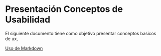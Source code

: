 # Presentación Conceptos de Usabilidad


El siguiente documento tiene como objetivo presentar conceptos basicos de ux, 







[Uso de Markdown](https://github.com/adam-p/markdown-here/wiki/Markdown-Cheatsheet "Markdown Cheatsheet")